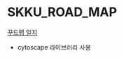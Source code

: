 # SKKU_ROAD_MAP
[꾸드맵 일지](https://www.notion.so/684961bb18984aae968e3de67f401e92)

+ cytoscape 라이브러리 사용
